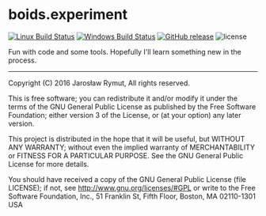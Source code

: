 # boids.experiment

[![Linux Build Status](https://img.shields.io/travis/j000/boids.experiment/master.svg?maxAge=86400&style=flat-square&label=Linux%20build)][travis]
[![Windows Build Status](https://img.shields.io/appveyor/ci/j000/boids-experiment/master.svg?maxAge=86400&style=flat-square&label=Windows%20build)][appveyor]
[![GitHub release](https://img.shields.io/github/release/j000/boids.experiment.svg?maxAge=86400&style=flat-square&label=Latest%20release)][release]
![license](https://img.shields.io/github/license/j000/boids.experiment.svg?maxAge=2592000&style=flat-square)

[travis]: https://travis-ci.org/j000/boids.experiment/branches
[appveyor]: https://ci.appveyor.com/project/j000/boids-experiment/branch/master
[release]: https://github.com/j000/boids.experiment/releases/latest

Fun with code and some tools. Hopefully I'll learn something new in the process.

-----
Copyright (C) 2016 Jarosław Rymut, All rights reserved.

This is free software; you can redistribute it and/or modify
it under the terms of the GNU General Public License as published
by the Free Software Foundation; either version 3 of the License,
or (at your option) any later version.

This project is distributed in the hope that it will be useful,
but WITHOUT ANY WARRANTY; without even the implied warranty of
MERCHANTABILITY or FITNESS FOR A PARTICULAR PURPOSE. See the
GNU General Public License for more details.

You should have received a copy of the GNU General Public License
(file LICENSE); if not, see <http://www.gnu.org/licenses/#GPL>
or write to the Free Software Foundation, Inc.,
51 Franklin St, Fifth Floor, Boston, MA 02110-1301 USA
